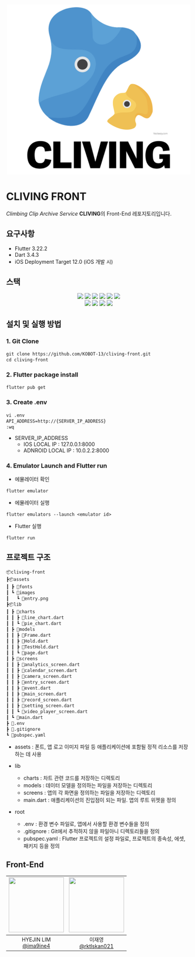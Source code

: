 <div align=center>
    <img src="assets/images/entry.png" alt="App Logo" width="500"/>
</div>

# CLIVING FRONT
*Climbing Clip Archive Service* **CLIVING**의 Front-End 레포지토리입니다.

## 요구사항
- Flutter 3.22.2
- Dart 3.4.3
- iOS Deployment Target 12.0 (iOS 개발 시)

## 스택
<div align=center>
    <img src="https://img.shields.io/badge/flutter-02569B?style=for-the-badge&logo=flutter&logoColor=white">
    <img src="https://img.shields.io/badge/dart-0175C2?style=for-the-badge&logo=dart&logoColor=white">
    <img src="https://img.shields.io/badge/Github-181717?style=for-the-badge&logo=github&logoColor=white">
    <img src="https://img.shields.io/badge/git-F05032?style=for-the-badge&logo=git&logoColor=white">
    <img src="https://img.shields.io/badge/xcode-147EFB?style=for-the-badge&logo=xcode&logoColor=white">
    <img src="https://img.shields.io/badge/vscode-007ACC?style=for-the-badge&logo=visual-studio-code&logoColor=white">
</div>
<div align=center>
    <img src="https://img.shields.io/badge/.env-ECD53F?style=for-the-badge&logo=.env&logoColor=white">
    <img src="https://img.shields.io/badge/iOS-000000?style=for-the-badge&logo=ios&logoColor=white">
    <img src="https://img.shields.io/badge/android-34A853?style=for-the-badge&logo=android&logoColor=white">
    <img src="https://img.shields.io/badge/android_studio-3DDC84?style=for-the-badge&logo=android-studio&logoColor=white">
</div>

## 설치 및 실행 방법
### 1. Git Clone
    git clone https://github.com/KOBOT-13/cliving-front.git
    cd cliving-front
### 2. Flutter package install
    flutter pub get
### 3. Create .env
    vi .env
    API_ADDRESS=http://{SERVER_IP_ADDRESS}
    :wq
-  SERVER_IP_ADDRESS
    + IOS LOCAL IP : 127.0.0.1:8000
    + ADNROID LOCAL IP : 10.0.2.2:8000
    
### 4. Emulator Launch and Flutter run
- 에뮬레이터 확인
```
flutter emulator
```
- 에뮬레이터 실행
~~~
flutter emulators --launch <emulator id>
~~~
- Flutter 실행
~~~
flutter run
~~~

## 프로젝트 구조
```
📦cliving-front
┣📦assets
┃ ┣ 📂fonts
┃ ┗ 📂images
┃   ┗ 📜entry.png
┣📦lib
┃ ┣ 📂charts
┃ ┃ ┣ 📜line_chart.dart
┃ ┃ ┗ 📜pie_chart.dart
┃ ┣ 📂models
┃ ┃ ┣ 📜Frame.dart
┃ ┃ ┣ 📜Hold.dart
┃ ┃ ┣ 📜TestHold.dart
┃ ┃ ┗ 📜page.dart
┃ ┣ 📂screens
┃ ┃ ┣ 📜analytics_screen.dart
┃ ┃ ┣ 📜calendar_screen.dart
┃ ┃ ┣ 📜camera_screen.dart
┃ ┃ ┣ 📜entry_screen.dart
┃ ┃ ┣ 📜event.dart
┃ ┃ ┣ 📜main_screen.dart
┃ ┃ ┣ 📜record_screen.dart
┃ ┃ ┣ 📜setting_screen.dart
┃ ┃ ┗ 📜video_player_screen.dart
┃ ┗ 📜main.dart
┣ 📜.env
┣ 📜.gitignore
┗ 📜pubspec.yaml
```
- assets : 폰트, 앱 로고 이미지 파일 등 애플리케이션에 포함될 정적 리소스를 저장하는 데 사용
- lib

    * charts : 차트 관련 코드를 저장하는 디렉토리
    * models : 데이터 모델을 정의하는 파일을 저장하는 디렉토리
    * screens : 앱의 각 화면을 정의하는 파일을 저장하는 디렉토리
    * main.dart : 애플리케이션의 진입점이 되는 파일. 앱의 루트 위젯을 정의
- root
    
    * .env : 환경 변수 파일로, 앱에서 사용할 환경 변수들을 정의
    * .gitignore : Git에서 추적하지 않을 파일아니 디렉토리들을 정의
    * pubspec.yaml : Flutter 프로젝트의 설정 파일로, 프로젝트의 종속성, 에셋, 패키지 등을 정의

## Front-End
<div align=center>

|<img src="https://avatars.githubusercontent.com/u/105336619?v=4" width="150" height="150"/>|<img src="https://avatars.githubusercontent.com/u/68416831?v=4" width="150" height="150"/>|
|:-:|:-:|
|HYEJIN LIM<br/>[@ima9ine4](https://github.com/ima9ine4)|이재영<br/>[@rktlskan021](https://github.com/rktlskan021)|
</div>